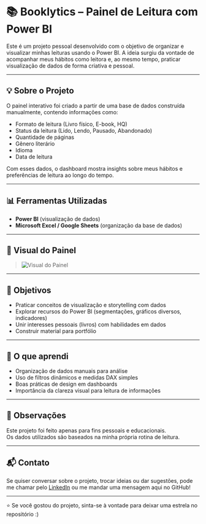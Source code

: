 # 📚 Booklytics – Painel de Leitura com Power BI

Este é um projeto pessoal desenvolvido com o objetivo de organizar e visualizar minhas leituras usando o Power BI. A ideia surgiu da vontade de acompanhar meus hábitos como leitora e, ao mesmo tempo, praticar visualização de dados de forma criativa e pessoal.

---

## 💡 Sobre o Projeto

O painel interativo foi criado a partir de uma base de dados construída manualmente, contendo informações como:

- Formato de leitura (Livro físico, E-book, HQ)
- Status da leitura (Lido, Lendo, Pausado, Abandonado)
- Quantidade de páginas
- Gênero literário
- Idioma
- Data de leitura

Com esses dados, o dashboard mostra insights sobre meus hábitos e preferências de leitura ao longo do tempo.

---

## 📊 Ferramentas Utilizadas

- **Power BI** (visualização de dados)
- **Microsoft Excel / Google Sheets** (organização da base de dados)

---

## 📸 Visual do Painel

> ![Visual do Painel](.Opera%20Instant%C3%A2neo_2025-07-22_181731_app.powerbi.com.png)

---

## 🚀 Objetivos

- Praticar conceitos de visualização e storytelling com dados
- Explorar recursos do Power BI (segmentações, gráficos diversos, indicadores)
- Unir interesses pessoais (livros) com habilidades em dados
- Construir material para portfólio

---

## 🧠 O que aprendi

- Organização de dados manuais para análise
- Uso de filtros dinâmicos e medidas DAX simples
- Boas práticas de design em dashboards
- Importância da clareza visual para leitura de informações

---

## 📝 Observações

Este projeto foi feito apenas para fins pessoais e educacionais.  
Os dados utilizados são baseados na minha própria rotina de leitura.

---

## 📬 Contato

Se quiser conversar sobre o projeto, trocar ideias ou dar sugestões, pode me chamar pelo [LinkedIn](www.linkedin.com/in/emilly-rosa-603233222) ou me mandar uma mensagem aqui no GitHub!

---

⭐ Se você gostou do projeto, sinta-se à vontade para deixar uma estrela no repositório :)
